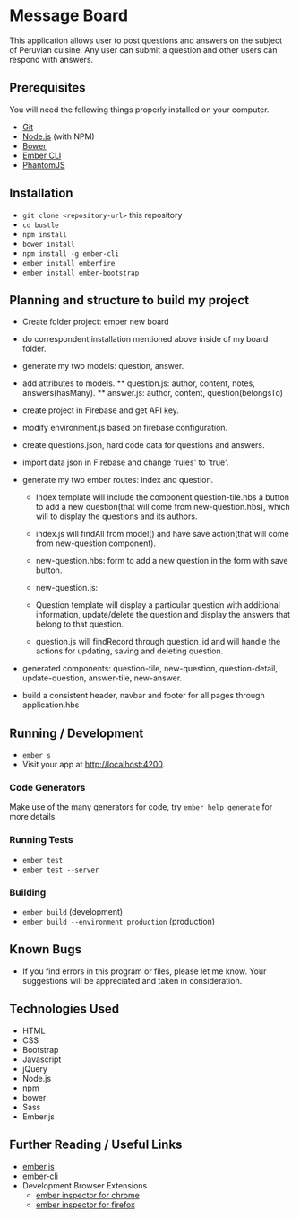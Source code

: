 # Message Board

This application allows user to post questions and answers on the subject of Peruvian cuisine. Any user can submit a question and other users can respond with answers.

## Prerequisites

You will need the following things properly installed on your computer.

* [Git](https://git-scm.com/)
* [Node.js](https://nodejs.org/) (with NPM)
* [Bower](https://bower.io/)
* [Ember CLI](https://ember-cli.com/)
* [PhantomJS](http://phantomjs.org/)

## Installation

* `git clone <repository-url>` this repository
* `cd bustle`
* `npm install`
* `bower install`
*  `npm install -g ember-cli`
* `ember install emberfire`
* `ember install ember-bootstrap`

## Planning and structure to build my project

* Create folder project: ember new board
* do correspondent installation mentioned above inside of my board folder.
* generate my two models: question, answer.
* add attributes to models.
  ** question.js: author, content, notes, answers(hasMany).
  ** answer.js: author, content, question(belongsTo)
* create project in Firebase and get API key.
* modify environment.js based on firebase configuration.
* create questions.json, hard code data for questions and answers.
* import data json in Firebase and change 'rules' to 'true'.
* generate my two ember routes: index and question.

  - Index template will include the component question-tile.hbs a button to add a new question(that will come from new-question.hbs), which will to display the questions and its authors.

  - index.js will findAll from model() and have save action(that will come from new-question component).

  * new-question.hbs: form to add a new question in the form with save button.

  * new-question.js:

  - Question template will display a particular question with additional information, update/delete the question and display the answers that belong to that question.

  - question.js will findRecord through question_id and will handle the actions for updating, saving and deleting question.

* generated components: question-tile, new-question, question-detail, update-question, answer-tile, new-answer.

* build a consistent header, navbar and footer for all pages through application.hbs

## Running / Development

* `ember s`
* Visit your app at [http://localhost:4200](http://localhost:4200).

### Code Generators

Make use of the many generators for code, try `ember help generate` for more details

### Running Tests

* `ember test`
* `ember test --server`

### Building

* `ember build` (development)
* `ember build --environment production` (production)

## Known Bugs

* If you find errors in this program or files, please let me know. Your suggestions will be appreciated and taken in consideration.

## Technologies Used
  * HTML
  * CSS
  * Bootstrap
  * Javascript
  * jQuery
  * Node.js
  * npm
  * bower
  * Sass
  * Ember.js

## Further Reading / Useful Links

* [ember.js](http://emberjs.com/)
* [ember-cli](https://ember-cli.com/)
* Development Browser Extensions
  * [ember inspector for chrome](https://chrome.google.com/webstore/detail/ember-inspector/bmdblncegkenkacieihfhpjfppoconhi)
  * [ember inspector for firefox](https://addons.mozilla.org/en-US/firefox/addon/ember-inspector/)

